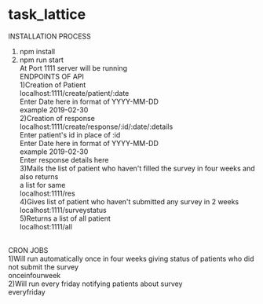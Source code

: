 # task_lattice
INSTALLATION PROCESS
1) npm install
2) npm run start<br>
At Port 1111 server will be running<br>
ENDPOINTS OF API<br>
1)Creation of Patient<br>
localhost:1111/create/patient/:date<br>
Enter Date here in format of YYYY-MM-DD<br>
example 2019-02-30<br>
2)Creation of response<br>
localhost:1111/create/response/:id/:date/:details<br>
Enter patient's id in place of :id <br>
Enter Date here in format of YYYY-MM-DD<br>
example 2019-02-30<br>
Enter response details here<br>
3)Mails the list of patient who haven't filled the survey in four weeks and also returns<br>
a list for same<br>
localhost:1111/res<br>
4)Gives list of patient who haven't submitted any survey in 2 weeks<br>
localhost:1111/surveystatus<br>
5)Returns a list of all patient<br>
localhost:1111/all<br>
<br>
CRON JOBS<br>
1)Will run automatically once in four weeks giving status of patients who did not submit the survey<br>
onceinfourweek<br>
2)Will run every friday notifying patients about survey<br>
everyfriday<br>
